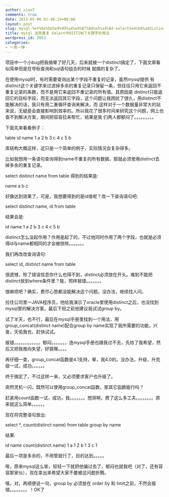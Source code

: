 ```yaml
---
author: xiaoT
comments: true
date: 2013-05-06 01:40:19+00:00
layout: post
slug: mysql-%e5%8e%bb%e9%99%a4%e9%87%8d%e5%a4%8d-select%e4%b8%addistinct%e5%85%b3%e9%94%ae%e5%ad%97%e7%9a%84%e7%94%a8%e6%b3%95
title: mysql 去除重复 Select中DISTINCT关键字的用法
wordpress_id: 2053
categories:
- 一周一博
---
```


项目中一个小bug把我搞晕了好几天，后来就被一个distinct搞定了，下面文章看似简单但是在夺标查询和sql语句组合的时候 就搞的复杂了。

在使用mysql时，有时需要查询出某个字段不重复的记录，虽然mysql提供 有distinct这个关键字来过滤掉多余的重复记录只保留一条，但往往只用它来返回不重复记录的条数，而不是用它来返回不重记录的所有值。其原因是 distinct只能返回它的目标字段，而无法返回其它字段，这个问题让我困扰了很久，用distinct不能解决的话，我只有用二重循环查询来解决，而 这样对于一个数据量非常大的站来说，无疑是会直接影响到效率的。所以我花了很多时间来研究这个问题，网上也查不到解决方案，期间把容容拉来帮忙，结果是我 们两人都郁闷了。。。。。。。。。

下面先来看看例子：

table
id name
1 a
2 b
3 c
4 c
5 b

库结构大概这样，这只是一个简单的例子，实际情况会复杂得多。

比如我想用一条语句查询得到name不重复的所有数据，那就必须使用distinct去掉多余的重复记录。

select distinct name from table
得到的结果是:

name
a
b
c

好像达到效果了，可是，我想要得到的是id值呢？改一下查询语句吧:

select distinct name, id from table

结果会是:

id name
1 a
2 b
3 c
4 c
5 b

distinct怎么没起作用？作用是起了的，不过他同时作用了两个字段，也就是必须得id与name都相同的才会被排除。。。。。。。

我们再改改查询语句:

select id, distinct name from table

很遗憾，除了错误信息你什么也得不到，distinct必须放在开头。难到不能把distinct放到where条件里？能，照样报错。。。。。。。

很麻烦吧？确实，费尽心思都没能解决这个问题。没办法，继续找人问。

拉住公司里一JAVA程序员，他给我演示了oracle里使用distinct之后，也没找到mysql里的解决方案，最后下班之前他建议我试试group by。

试了半天，也不行，最后在mysql手册里找到一个用法，用group_concat(distinct name)配合group by name实现了我所需要的功能，兴奋，天佑我也，赶快试试。

报错。。。。。。。。。。。。郁闷。。。。。。。连mysql手册也跟我过不去，先给了我希望，然后又把我推向失望，好狠哪。。。。

再仔细一查，group_concat函数是4.1支持，晕，我4.0的。没办法，升级，升完级一试，成功。。。。。。

终于搞定了，不过这样一来，又必须要求客户也升级了。

突然灵机一闪，既然可以使用group_concat函数，那其它函数能行吗？

赶紧用count函数一试，成功，我。。。。。。。想哭啊，费了这么多工夫。。。。。。。。原来就这么简单。。。。。。

现在将完整语句放出:

select *, count(distinct name) from table group by name

结果:

id name count(distinct name)
1 a 1
2 b 1
3 c 1

最后一项是多余的，不用管就行了，目的达到。。。。。

唉，原来mysql这么笨，轻轻一下就把他骗过去了，郁闷也就我吧（对了，还有容容那家伙），现在拿出来希望大家不要被这问题折腾。

哦，对，再顺便说一句，group by 必须放在 order by 和 limit之前，不然会报错。。。。。。。。！OK了
